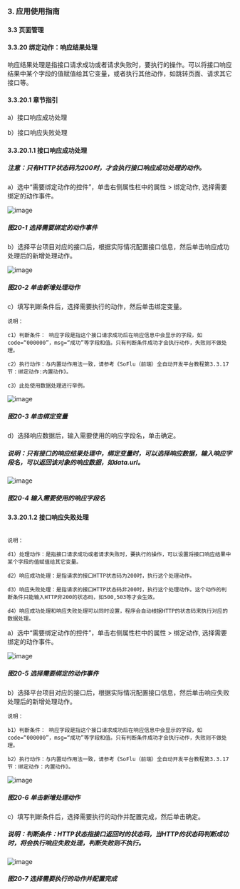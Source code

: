 ### 3. 应用使用指南

#### 3.3 页面管理

#### 3.3.20 绑定动作：响应结果处理

响应结果处理是指接口请求成功或者请求失败时，要执行的操作。可以将接口响应结果中某个字段的值赋值给其它变量，或者执行其他动作，如跳转页面、请求其它接口等。

#### 3.3.20.1 章节指引

a）接口响应成功处理

b）接口响应失败处理

#### 3.3.20.1.1 接口响应成功处理

##### 注意：只有HTTP状态码为200时，才会执行接口响应成功处理的动作。

a）选中“需要绑定动作的控件”，单击右侧属性栏中的属性 > 绑定动作, 选择需要绑定的动作事件。

![image](https://user-images.githubusercontent.com/79617492/216291253-bca3b7f8-1047-4221-bc2e-a89fd49a2ee4.png)

##### 图20-1 选择需要绑定的动作事件

b）选择平台项目对应的接口后，根据实际情况配置接口信息，然后单击响应成功处理后的新增处理动作。

![image](https://user-images.githubusercontent.com/79617492/216291285-70eeba81-6395-4d26-a593-d3aa213ff22d.png)

##### 图20-2 单击新增处理动作

c）填写判断条件后，选择需要执行的动作，然后单击绑定变量。

```
说明：

c1）判断条件： 响应字段是指这个接口请求成功后在响应信息中会显示的字段，如code=“000000”，msg=“成功”等字段和值。只有判断条件成功才会执行动作，失败则不做处理。

c2）执行动作：与内置动作用法一致，请参考《SoFlu（前端）全自动开发平台教程第3.3.17节：绑定动作:内置动作》。

c3）此处使用数据处理进行举例。
```

![image](https://user-images.githubusercontent.com/79617492/216291318-8fe810ed-20ff-4c96-8559-b0314c02a3f7.png)

##### 图20-3 单击绑定变量

d）选择响应数据后，输入需要使用的响应字段名，单击确定。

##### 说明：只有接口的响应结果处理中，绑定变量时，可以选择响应数据，输入响应字段名，可以返回该对象的响应数据，如data.url。

![image](https://user-images.githubusercontent.com/79617492/216291342-c6f40515-6437-4352-807d-7e52b6adc2b0.png)

##### 图20-4 输入需要使用的响应字段名

#### 3.3.20.1.2 接口响应失败处理

```

说明：

d1）处理动作：是指接口请求成功或者请求失败时，要执行的操作，可以设置将接口响应结果中某个字段的值赋值给其它变量。

d2）响应成功处理：是指请求的接口HTTP状态码为200时，执行这个处理动作。

d3）响应失败处理：是指请求的接口HTTP状态码非200时，执行这个处理动作。这个动作的判断条件只能输入HTTP非200的状态码，如500,503等才会生效。

d4）响应成功处理和响应失败处理可以同时设置，程序会自动根据HTTP的状态码来执行对应的数据处理。
```

a）选中“需要绑定动作的控件”，单击右侧属性栏中的属性 > 绑定动作, 选择需要绑定的动作事件。

![image](https://user-images.githubusercontent.com/79617492/216291375-b9e481f5-d37e-43f1-ac45-a066158a90e6.png)

##### 图20-5 选择需要绑定的动作事件

b）选择平台项目对应的接口后，根据实际情况配置接口信息，然后单击响应失败处理后的新增处理动作。


```
说明：

b1）判断条件： 响应字段是指这个接口请求成功后在响应信息中会显示的字段，如code=“000000”，msg=“成功”等字段和值。只有判断条件成功才会执行动作，失败则不做处理。

b2）执行动作：与内置动作用法一致，请参考《SoFlu（前端）全自动开发平台教程第3.3.17节：绑定动作：内置动作》。
```

![image](https://user-images.githubusercontent.com/79617492/216291421-b3a9b457-49ce-4429-a8d9-343728842350.png)

##### 图20-6 单击新增处理动作

c）填写判断条件后，选择需要执行的动作并配置完成，然后单击确定。

##### 说明：判断条件：HTTP状态指接口返回时的状态码，当HTTP的状态码判断成功时，将会执行响应失败处理，判断失败则不执行。

![image](https://user-images.githubusercontent.com/79617492/216291449-e88c5d00-f581-4fa2-b79a-277b54800733.png)

##### 图20-7 选择需要执行的动作并配置完成
